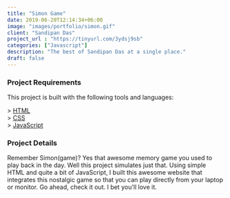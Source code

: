 ```yaml
---
title: "Simon Game"
date: 2019-06-20T12:14:34+06:00
image: "images/portfolio/simon.gif"
client: "Sandipan Das"
project_url : "https://tinyurl.com/3ydsj9sb"
categories: ["Javascript"]
description: "The best of Sandipan Das at a single place."
draft: false
---
```


### Project Requirements

This project is built with the following tools and languages:  

&gt; [HTML](https://www.w3schools.com/html/)  
&gt; [CSS](https://www.w3schools.com/css/default.asp)  
&gt; [JavaScript](https://www.w3schools.com/js/default.asp)  

### Project Details

Remember Simon(game)? Yes that awesome memory game you used to play back in the day. Well this project simulates just that. Using simple HTML and quite a bit of JavaScript, I built this awesome website that integrates this nostalgic game so that you can play directly from your laptop or monitor. Go ahead, check it out. I bet you'll love it.